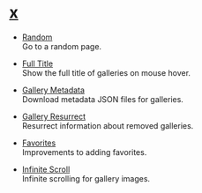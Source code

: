 # [x](https://dnsev-h.github.io/x/)

* [Random](https://raw.githubusercontent.com/dnsev-h/x/master/builds/x-random.user.js)<br>
  Go to a random page.

* [Full Title](https://raw.githubusercontent.com/dnsev-h/x/master/builds/x-full-title.user.js)<br>
  Show the full title of galleries on mouse hover.

* [Gallery Metadata](https://raw.githubusercontent.com/dnsev-h/x/master/builds/x-gallery-metadata.user.js)<br>
  Download metadata JSON files for galleries.

* [Gallery Resurrect](https://raw.githubusercontent.com/dnsev-h/x/master/builds/x-gallery-resurrect.user.js)<br>
  Resurrect information about removed galleries.

* [Favorites](https://raw.githubusercontent.com/dnsev-h/x/master/builds/x-favorites.user.js)<br>
  Improvements to adding favorites.

* [Infinite Scroll](https://raw.githubusercontent.com/dnsev-h/x/master/builds/x-infinite-scroll.user.js)<br>
  Infinite scrolling for gallery images.
